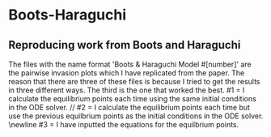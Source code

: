 # Boots-Haraguchi
## Reproducing work from Boots and Haraguchi

The files with the name format 'Boots & Haraguchi Model #[number]' are the pairwise invasion plots which I have replicated from the paper. The reason that there are three of these files is because I tried to get the results in three different ways. The third is the one that worked the best.
#1 = I calculate the equilibrium points each time using the same initial conditions in the ODE solver. //
#2 = I calculate the equilibrium points each time but use the previous equilbrium points as the initial conditions in the ODE solver. \newline
#3 = I have inputted the equations for the equilbrium points. 
